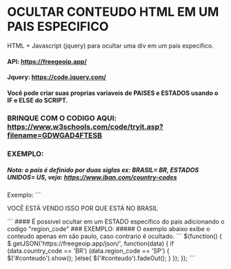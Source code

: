 # OCULTAR CONTEUDO HTML EM UM PAIS ESPECIFICO
HTML + Javascript (jquery) para ocultar uma div em um pais especifico.

#### API: https://freegeoip.app/
#### Jquery: https://code.jquery.com/
#### Você pode criar suas proprias variaveis de PAISES e ESTADOS usando o IF e ELSE do SCRIPT.

### BRINQUE COM O CODIGO AQUI: https://www.w3schools.com/code/tryit.asp?filename=GDWGAD4FTESB

### EXEMPLO:
##### Nota: o pais é definido por duas siglas ex: BRASIL= BR, ESTADOS UNIDOS= US, veja: https://www.iban.com/country-codes
Exemplo: 
´´´
<html>
<script src="https://code.jquery.com/jquery-3.5.0.min.js" integrity="sha256-xNzN2a4ltkB44Mc/Jz3pT4iU1cmeR0FkXs4pru/JxaQ=" crossorigin="anonymous"></script>
<div id="conteudo">
<p> VOCÊ ESTÁ VENDO ISSO POR QUE ESTÁ NO BRASIL </p>
</div>
<script>
$(function() {
    $.getJSON('https://freegeoip.app/json/', function(data) {
        if (data.country_code == 'BR') {
            $('#conteudo').show();
        }else{
            $('#conteudo').fadeOut();
        }
    });
});
</script>
</html>
```
#### É possivel ocultar em um ESTADO especifico do pais adicionando o codigo "region_code"
### EXEMPLO:
##### O exemplo abaixo exibe o conteudo apenas em são paulo, caso contrario é ocultado.
´´´
$(function() {
    $.getJSON('https://freegeoip.app/json/', function(data) {
        if (data.country_code == 'BR')
        (data.region_code == 'SP') {
            $('#conteudo').show();
        }else{
            $('#conteudo').fadeOut();
        }
    });
});
```
